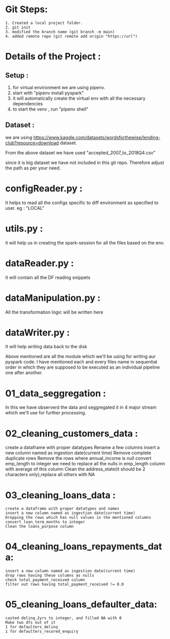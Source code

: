 # Git Steps:
    1. Created a local project folder.
    2. git init
    3. modified the branch name (git branch -m main)
    4. added remote repo (git remote add origin "https://url")


# Details of the Project : 

## Setup : 
1. for virtual environment we are using pipenv.
2. start with "pipenv install pyspark"
3. it will automatically create the virtual env with all the necessary dependencies
4. to start the venv , run "pipenv shell" 

## Dataset :

we are using https://www.kaggle.com/datasets/wordsforthewise/lending-club?resource=download dataset.

From the above dataset we have used "accepted_2007_to_2018Q4.csv"

since it is big dataset we have not included in this git repo.
Therefore adjust the path as per your need.


# configReader.py : 
It helps to read all the configs specific to diff environment as specified to user. eg : "LOCAL"

# utils.py : 
it will help us in creating the spark-session for all the files based on the env.

# dataReader.py : 
It will contain all the DF reading snippets

# dataManipulation.py : 
All the transformation logic will be written here 

# dataWriter.py :
It will help writing data back to the disk

Above mentioned are all the module which we'll be using for writing aur pyspark code.
I have mentioned each and every files name in sequential order in which they are supposed to be executed as an individual pipeline one after another.

# 01_data_seggregation :
In this we have observerd the data and seggregated it in 4 major stream which we'll use for further processing.

# 02_cleaning_customers_data : 
 create a dataframe with proper datatypes
 Rename a few columns
 insert a new column named as ingestion date(current time)
 Remove complete duplicate rows
 Remove the rows where annual_income is null
 convert emp_length to integer
 we need to replace all the nulls in emp_length column with average of this column
 Clean the address_state(it should be 2 characters only),replace all others with NA

# 03_cleaning_loans_data : 
    create a dataframe with proper datatypes and names
    insert a new column named as ingestion date(current time)
    Dropping the rows which has null values in the mentioned columns
    convert loan_term_months to integer
    Clean the loans_purpose column

# 04_cleaning_loans_repayments_data:
    insert a new column named as ingestion date(current time)
    drop rows having these columns as nulls
    check total_payment_received column
    filter out rows having total_payment_received != 0.0

# 05_cleaning_loans_defaulter_data:
    casted delinq_2yrs to integer, and filled NA with 0
    Make two dfs out of it 
    1 for defaulters_delinq
    1 for defaulters_recored_enquiry
